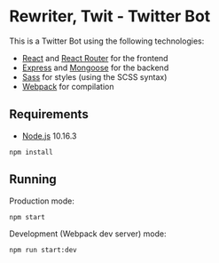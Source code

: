 # Rewriter, Twit - Twitter Bot

This is a Twitter Bot using the following technologies:

- [React](https://facebook.github.io/react/) and [React Router](https://reacttraining.com/react-router/) for the frontend
- [Express](http://expressjs.com/) and [Mongoose](http://mongoosejs.com/) for the backend
- [Sass](http://sass-lang.com/) for styles (using the SCSS syntax)
- [Webpack](https://webpack.github.io/) for compilation


## Requirements

- [Node.js](https://nodejs.org/en/) 10.16.3

```shell
npm install
```


## Running

Production mode:

```shell
npm start
```

Development (Webpack dev server) mode:

```shell
npm run start:dev
```
